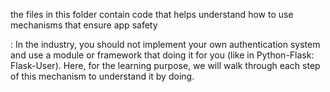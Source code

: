 the files in this folder contain code that helps understand how to use
mechanisms that ensure app safety

:
 In the industry, you should not implement your own authentication system and use a module or framework that doing it for you (like in Python-Flask: Flask-User). Here, for the learning purpose, we will walk through each step of this mechanism to understand it by doing. 
